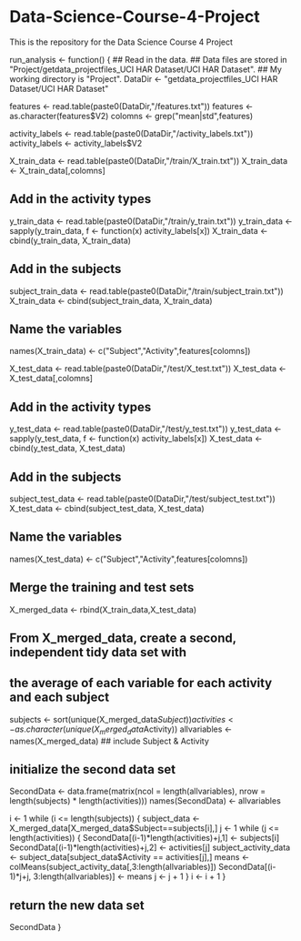 # Data-Science-Course-4-Project
This is the repository for the Data Science Course 4 Project

run_analysis <- function()
{
  \## Read in the data.
  \## Data files are stored in "Project/getdata_projectfiles_UCI HAR Dataset/UCI HAR Dataset".
  \## My working directory is "Project".
  DataDir <- "getdata_projectfiles_UCI HAR Dataset/UCI HAR Dataset"
  
  features <- read.table(paste0(DataDir,"/features.txt"))
  features <- as.character(features$V2)
  colomns <- grep("mean|std",features)
  
  activity_labels <- read.table(paste0(DataDir,"/activity_labels.txt"))
  activity_labels <- activity_labels$V2
  
  X_train_data <- read.table(paste0(DataDir,"/train/X_train.txt"))
  X_train_data <- X_train_data[,colomns]
  ## Add in the activity types
  y_train_data <- read.table(paste0(DataDir,"/train/y_train.txt"))
  y_train_data <- sapply(y_train_data, f <- function(x) activity_labels[x])
  X_train_data <- cbind(y_train_data, X_train_data)
  ## Add in the subjects
  subject_train_data <- read.table(paste0(DataDir,"/train/subject_train.txt"))
  X_train_data <- cbind(subject_train_data, X_train_data)
  ## Name the variables
  names(X_train_data) <- c("Subject","Activity",features[colomns])
  
  X_test_data <- read.table(paste0(DataDir,"/test/X_test.txt"))
  X_test_data <- X_test_data[,colomns]
  ## Add in the activity types
  y_test_data <- read.table(paste0(DataDir,"/test/y_test.txt"))
  y_test_data <- sapply(y_test_data, f <- function(x) activity_labels[x])
  X_test_data <- cbind(y_test_data, X_test_data)
  ## Add in the subjects
  subject_test_data <- read.table(paste0(DataDir,"/test/subject_test.txt"))
  X_test_data <- cbind(subject_test_data, X_test_data)
  ## Name the variables
  names(X_test_data) <- c("Subject","Activity",features[colomns])
  
  ## Merge the training and test sets
  X_merged_data <- rbind(X_train_data,X_test_data)
  
  ## From X_merged_data, create a second, independent tidy data set with
  ## the average of each variable for each activity and each subject
  subjects <- sort(unique(X_merged_data$Subject))
  activities <- as.character(unique(X_merged_data$Activity))
  allvariables <- names(X_merged_data) ## include Subject & Activity
  
  ## initialize the second data set
  SecondData <- data.frame(matrix(ncol = length(allvariables), 
                                  nrow = length(subjects) * length(activities)))
  names(SecondData) <- allvariables
  
  i <- 1
  while (i <= length(subjects))
  {
    subject_data <- X_merged_data[X_merged_data$Subject==subjects[i],]
    j <- 1
    while (j <= length(activities))
    {
      SecondData[(i-1)*length(activities)+j,1] <- subjects[i]
      SecondData[(i-1)*length(activities)+j,2] <- activities[j]
      subject_activity_data <- subject_data[subject_data$Activity == activities[j],]
      means <- colMeans(subject_activity_data[,3:length(allvariables)])
      SecondData[(i-1)*j+j, 3:length(allvariables)] <- means
      j <- j + 1
    }
    i <- i + 1
  }
  
  ## return the new data set
  SecondData
}
